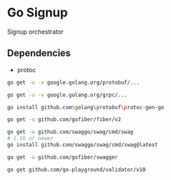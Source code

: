 # Go Signup


Signup orchestrator

## Dependencies

- protoc

```bash
go get -u -v google.golang.org/protobuf/...

go get -u -v google.golang.org/grpc/...

go install github.com\golang\protobuf\protoc-gen-go

go get -u github.com/gofiber/fiber/v2

go get -u github.com/swaggo/swag/cmd/swag
# 1.16 or newer
go install github.com/swaggo/swag/cmd/swag@latest

go get -u github.com/gofiber/swagger

go get github.com/go-playground/validator/v10
```